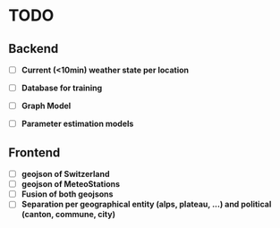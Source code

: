 # TODO

## Backend
- [ ] **Current (<10min) weather state per location**
- [ ] **Database for training**
- [ ] **Graph Model**
- [ ] **Parameter estimation models**


## Frontend
- [ ] **geojson of Switzerland**
- [ ] **geojson of MeteoStations**
- [ ] **Fusion of both geojsons**
- [ ] **Separation per geographical entity (alps, plateau, ...) and political (canton, commune, city)**